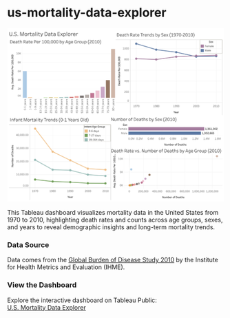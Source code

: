 # us-mortality-data-explorer

![Dashboard Preview](./preview.png)

This Tableau dashboard visualizes mortality data in the United States from 1970 to 2010, highlighting death rates and counts across age groups, sexes, and years to reveal demographic insights and long-term mortality trends.

### Data Source

Data comes from the [Global Burden of Disease Study 2010](https://ghdx.healthdata.org/record/ihme-data/gbd-2010-mortality-results-1970-2010) by the Institute for Health Metrics and Evaluation (IHME).

### View the Dashboard

Explore the interactive dashboard on Tableau Public:  
[U.S. Mortality Data Explorer](https://public.tableau.com/app/profile/gabrieljerho/viz/USMortalityDataExplorer/Dashboard)
